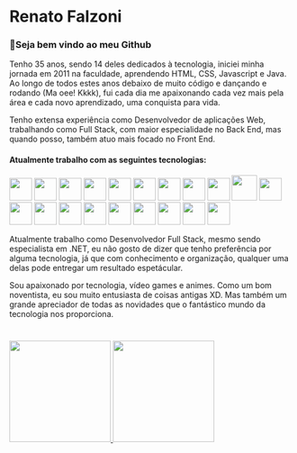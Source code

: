 # Renato Falzoni

### 🤘Seja bem vindo ao meu Github

Tenho 35 anos, sendo 14 deles dedicados à tecnologia, iniciei minha jornada em 2011 na faculdade, aprendendo HTML, CSS, Javascript e Java. Ao longo de todos estes anos debaixo de muito código e dançando e rodando (Ma oee! Kkkk), fui cada dia me apaixonando cada vez mais pela área e cada novo aprendizado, uma conquista para vida.

Tenho extensa experiência como Desenvolvedor de aplicações Web, trabalhando como Full Stack, com maior especialidade no Back End, mas quando posso, também atuo mais focado no Front End.

#### Atualmente trabalho com as seguintes tecnologias:
<img loading="lazy" src="https://cdn.jsdelivr.net/gh/devicons/devicon@latest/icons/csharp/csharp-original.svg" width=40 height=40 /> <img loading="lazy" src="https://cdn.jsdelivr.net/gh/devicons/devicon@latest/icons/visualbasic/visualbasic-original.svg" width=40 height=40 /> <img loading="lazy" src="https://cdn.jsdelivr.net/gh/devicons/devicon@latest/icons/dot-net/dot-net-plain.svg" width=40 height=40 /> <img loading="lazy" src="https://cdn.jsdelivr.net/gh/devicons/devicon@latest/icons/dotnetcore/dotnetcore-original.svg" width=40 height=40 /> <img loading="lazy" src="https://cdn.jsdelivr.net/gh/devicons/devicon@latest/icons/java/java-original.svg" width=40 height=40 /> <img loading="lazy" src="https://cdn.jsdelivr.net/gh/devicons/devicon@latest/icons/spring/spring-original.svg" width=40 height=40 /> <img loading="lazy" src="https://cdn.jsdelivr.net/gh/devicons/devicon@latest/icons/php/php-original.svg" width=40 height=40 /> <img loading="lazy" src="https://cdn.jsdelivr.net/gh/devicons/devicon@latest/icons/laravel/laravel-original.svg" width=40 height=40 /> <img loading="lazy" src="https://cdn.jsdelivr.net/gh/devicons/devicon@latest/icons/nodejs/nodejs-original.svg" width=40 height=40 /> <img loading="lazy" src="https://cdn.jsdelivr.net/gh/devicons/devicon@latest/icons/angular/angular-original.svg" width=45 height=45 /> <img loading="lazy" src="https://cdn.jsdelivr.net/gh/devicons/devicon@latest/icons/react/react-original.svg" width=40 height=40 /> <img loading="lazy" src="https://cdn.jsdelivr.net/gh/devicons/devicon@latest/icons/nextjs/nextjs-original.svg" width=40 height=40 /> <img loading="lazy" src="https://cdn.jsdelivr.net/gh/devicons/devicon@latest/icons/vuejs/vuejs-original.svg" width=40 height=40 /> <img loading="lazy" src="https://cdn.jsdelivr.net/gh/devicons/devicon@latest/icons/nuxtjs/nuxtjs-original.svg" width=40 height=40 /> <img loading="lazy" src="https://cdn.jsdelivr.net/gh/devicons/devicon@latest/icons/git/git-original.svg" width=40 height=40 /> <img loading="lazy" src="https://cdn.jsdelivr.net/gh/devicons/devicon@latest/icons/docker/docker-plain.svg" width=40 height=40 /> <img loading="lazy" src="https://cdn.jsdelivr.net/gh/devicons/devicon@latest/icons/microsoftsqlserver/microsoftsqlserver-plain.svg" width=40 height=40 /> <img loading="lazy" src="https://cdn.jsdelivr.net/gh/devicons/devicon@latest/icons/mysql/mysql-original.svg" width=40 height=40 /> <img loading="lazy" src="https://cdn.jsdelivr.net/gh/devicons/devicon@latest/icons/postgresql/postgresql-plain.svg" width=40 height=40 /> <img loading="lazy" src="https://cdn.jsdelivr.net/gh/devicons/devicon@latest/icons/mongodb/mongodb-plain.svg" width=40 height=40 />

Atualmente trabalho como Desenvolvedor Full Stack, mesmo sendo especialista em .NET, eu não gosto de dizer que tenho preferência por alguma tecnologia, já que com conhecimento e organização, qualquer uma delas pode entregar um resultado espetácular.

Sou apaixonado por tecnologia, vídeo games e animes. Como um bom noventista, eu sou muito entusiasta de coisas antigas XD. Mas também um grande apreciador de todas as novidades que o fantástico mundo da tecnologia nos proporciona.

# 
<div>
<a href="https://github.com/rfalzoni13">
<img loading="lazy" height="180em" src="https://github-readme-stats.vercel.app/api?username=rfalzoni13&custom_title=My%20Statistics&show_icons=true&theme=dark&include_all_commits=true&count_private=true"/>
<img loading="lazy" height="180em" src="https://github-readme-stats.vercel.app/api/top-langs/?username=rfalzoni13&layout=compact&langs_count=7&custom_title=My%20Languages&theme=dark&card_width=500"/>
</div>

          
          
